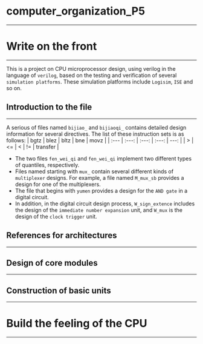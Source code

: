 # computer_organization_P5
---
# Write on the front
---
This is a project on CPU microprocessor design, using verilog in the language of `verilog`, based on the testing and verification of several `simulation platforms`. These simulation platforms include `Logisim`, `ISE` and so on.

## Introduction to the file
---
A serious of files named `bijiao_` and `bijiaoqi_` contains detailed design information for several directives. The list of these instruction sets is as follows:
| bgtz | blez | bltz | bne | movz |
| :--- | :---: | :---: | :---: | ---: |
| > | <= | < | != | transfer |

*    The two files `fen_wei_qi` and `fen_wei_qi` implement two different types of quantiles, respectively.
*    Files named starting with `mux_` contain several different kinds of `multiplexer` designs. For example, a file named `M_mux_sb` provides a design for one of the multiplexers.
*    The file that begins with `yumen` provides a design for the `AND gate` in a digital circuit.
*    In addition, in the digital circuit design process, `W_sign_extence` includes the design of the `immediate number expansion` unit, and `W_mux` is the design of the `clock trigger` unit.

## References for architectures
---

## Design of core modules
---

## Construction of basic units
---

# Build the feeling of the CPU
---
